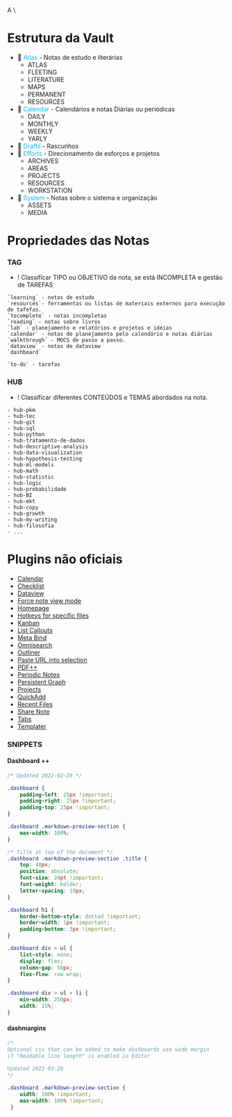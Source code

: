   A \

# Estrutura da Vault

- 📂 <font color = 00bbfff>Atlas</font> - Notas de estudo e literárias
	- ATLAS
	- FLEETING
	- LITERATURE
	- MAPS
	- PERMANENT
	- RESOURCES
- 📂 <font color = 00bbfff>Calendar</font> - Calendários e notas Diárias ou periódicas
	- DAILY
	- MONTHLY
	- WEEKLY
	- YARLY
- 📂 <font color = 00bbfff>Drafts</font> - Rascunhos
- 📂 <font color = 00bbfff>Efforts</font>  - Direcionamento de esforços e projetos
	- ARCHIVES
	- AREAS
	- PROJECTS
	- RESOURCES
	- WORKSTATION
- 📂 <font color = 00bbfff>System</font> - Notas sobre o sistema e organização
	- ASSETS
	- MEDIA


# Propriedades das Notas
### TAG
- ! Classificar TIPO ou OBJETIVO da nota, se está INCOMPLETA e gestão de TAREFAS
```
`learning` - notas de estudo
`resources`- ferramentas ou listas de materiais externos para execução de tafefas.
`tocomplete` - notas incompletas
`reading` - notas sobre livros
`lab` - planejamento e relatórios e projetos e ideias
`calendar` - notas de planejamento pelo calendário e notas diárias
`walkthrough` - MOCS de passo a passo.
`dataview` - notas de dataview
`dashboard` 

`to-do` - tarefas
```

### HUB
- ! Classificar diferentes CONTEÚDOS e TEMAS abordados na nota.
```
- hub-pkm
- hub-tec
- hub-git
- hub-sql
- hub-python
- hub-tratamento-de-dados
- hub-descriptive-analysis
- hub-data-visualization
- hub-hypothesis-testing
- hub-ml-models
- hub-math
- hub-statistic
- hub-logic
- hub-probabilidade
- hub-BI
- hub-mkt
- hub-copy
- hub-growth
- hub-my-writing
- hub-filosofia
- ...
```


# Plugins não oficiais

- [Calendar](https://github.com/liamcain/obsidian-calendar-plugin)
- [Checklist](https://github.com/delashum/obsidian-checklist-plugin)
- [Dataview](https://github.com/blacksmithgu/obsidian-dataview)
- [Force note view mode](https://github.com/bwydoogh/obsidian-force-view-mode-of-note)
- [Homepage](https://github.com/mirnovov/obsidian-homepage)
- [Hotkeys for specific files](https://github.com/Vinzent03/obsidian-hotkeys-for-specific-files)
- [Kanban](https://github.com/mgmeyers/obsidian-kanban) 
- [List Callouts](https://github.com/mgmeyers/obsidian-list-callouts)
- [Meta Bind](https://github.com/mProjectsCode/obsidian-meta-bind-plugin)
- [Omnisearch](https://github.com/scambier/obsidian-omnisearch)
- [Outliner](https://github.com/vslinko/obsidian-outliner)
- [Paste URL into selection](https://github.com/denolehov/obsidian-url-into-selection)
- [PDF++](https://github.com/RyotaUshio/obsidian-pdf-plus)
- [Periodic Notes](https://github.com/liamcain/obsidian-periodic-notes)
- [Persistent Graph](https://github.com/Sanqui/obsidian-persistent-graph)
- [Projects](https://github.com/marcusolsson/obsidian-projects)
- [QuickAdd](https://github.com/chhoumann/quickadd)
- [Recent Files](http://github.com/tgrosinger/recent-files-obsidian)
- [Share Note](https://github.com/alangrainger/share-note)
- [Tabs](https://github.com/xhuajin/obsidian-tabs)
- [Templater](https://github.com/SilentVoid13/Templater)


### SNIPPETS
#### Dashboard ++
```CSS
/* Updated 2022-02-28 */

.dashboard {
    padding-left: 25px !important;
    padding-right: 25px !important;
    padding-top: 25px !important;
}

.dashboard .markdown-preview-section {
    max-width: 100%;
}

/* Title at top of the document */
.dashboard .markdown-preview-section .title {
    top: 40px;
    position: absolute;
    font-size: 24pt !important;
    font-weight: bolder;
    letter-spacing: 10px;
}

.dashboard h1 {
    border-bottom-style: dotted !important;
    border-width: 1px !important;
    padding-bottom: 3px !important;
}

.dashboard div > ul {
    list-style: none;
    display: flex;
    column-gap: 50px;
    flex-flow: row wrap;
}

.dashboard div > ul > li {
    min-width: 250px;
    width: 15%;
}
```

#### dashmargins

```css
/* 
Optional css that can be added to make dashboards use wide margin 
if "Readable line length" is enabled in Editor
 
Updated 2022-02-28
*/

.dashboard .markdown-preview-section {
    width: 100% !important;
    max-width: 100% !important;
 }
```


